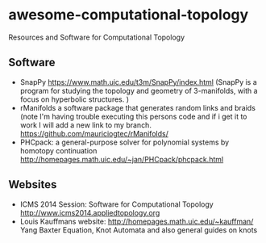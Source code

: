 # awesome-computational-topology
Resources and Software for Computational Topology
## Software
- SnapPy https://www.math.uic.edu/t3m/SnapPy/index.html (SnapPy is a program for studying the topology and geometry of 3-manifolds, with a focus on hyperbolic structures. )
- rManifolds a software package that generates random links and braids (note I'm having trouble executing this persons code and if i get it to work I will add a new link to my branch. https://github.com/mauriciogtec/rManifolds/
- PHCpack: a general-purpose solver 
for polynomial systems by homotopy continuation http://homepages.math.uic.edu/~jan/PHCpack/phcpack.html

## Websites
- ICMS 2014 Session: Software for Computational Topology http://www.icms2014.appliedtopology.org
- Louis Kauffmans website: http://homepages.math.uic.edu/~kauffman/ Yang Baxter Equation, Knot Automata and also general guides on knots
